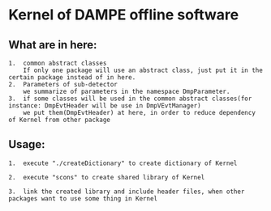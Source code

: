 
#   Kernel of DAMPE offline software

##  What are in here:
    1.  common abstract classes
        If only one package will use an abstract class, just put it in the certain package instead of in here.
    2.  Parameters of sub-detector
        we summarize of parameters in the namespace DmpParameter.
    3.  if some classes will be used in the common abstract classes(for instance: DmpEvtHeader will be use in DmpVEvtManager)
        we put them(DmpEvtHeader) at here, in order to reduce dependency of Kernel from other package

##  Usage:

    1.  execute "./createDictionary" to create dictionary of Kernel

    2.  execute "scons" to create shared library of Kernel

    3.  link the created library and include header files, when other packages want to use some thing in Kernel

